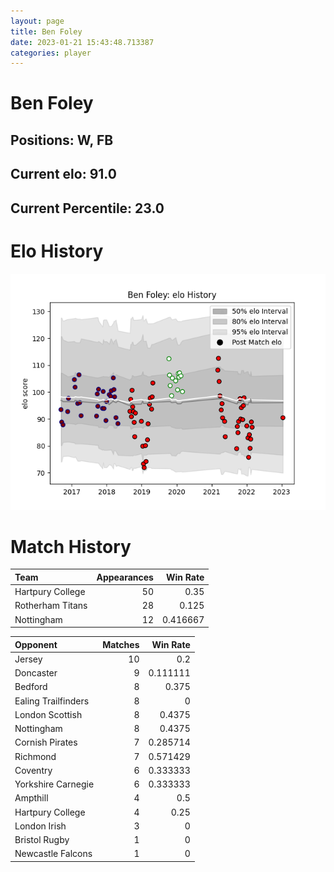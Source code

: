 ```yaml
---  
layout: page  
title: Ben Foley  
date: 2023-01-21 15:43:48.713387  
categories: player  
---
```

# Ben Foley

## Positions: W, FB

## Current elo: 91.0

## Current Percentile: 23.0

# Elo History


![elo history](history_BenFoley.png)
# Match History


| Team             |   Appearances |   Win Rate |
|:-----------------|--------------:|-----------:|
| Hartpury College |            50 |   0.35     |
| Rotherham Titans |            28 |   0.125    |
| Nottingham       |            12 |   0.416667 |

| Opponent            |   Matches |   Win Rate |
|:--------------------|----------:|-----------:|
| Jersey              |        10 |   0.2      |
| Doncaster           |         9 |   0.111111 |
| Bedford             |         8 |   0.375    |
| Ealing Trailfinders |         8 |   0        |
| London Scottish     |         8 |   0.4375   |
| Nottingham          |         8 |   0.4375   |
| Cornish Pirates     |         7 |   0.285714 |
| Richmond            |         7 |   0.571429 |
| Coventry            |         6 |   0.333333 |
| Yorkshire Carnegie  |         6 |   0.333333 |
| Ampthill            |         4 |   0.5      |
| Hartpury College    |         4 |   0.25     |
| London Irish        |         3 |   0        |
| Bristol Rugby       |         1 |   0        |
| Newcastle Falcons   |         1 |   0        |